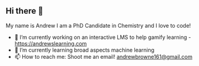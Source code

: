 ## Hi there 👋

My name is Andrew I am a PhD Candidate in Chemistry and I love to code!

- 🔭 I’m currently working on an interactive LMS to help gamify learning - https://andrewslearning.com
- 🌱 I’m currently learning broad aspects machine learning
- 📫 How to reach me: Shoot me an email! andrewbrowne161@gmail.com

<!--
**andrewbrowne3/andrewbrowne3** is a ✨ _special_ ✨ repository because its `README.md` (this file) appears on your GitHub profile.

Here are some ideas to get you started:

- 🔭 I’m currently working on ...
- 🌱 I’m currently learning ...
- 👯 I’m looking to collaborate on ...
- 🤔 I’m looking for help with ...
- 💬 Ask me about ...
- 📫 How to reach me: ...
- 😄 Pronouns: ...
- ⚡ Fun fact: ...
-->
